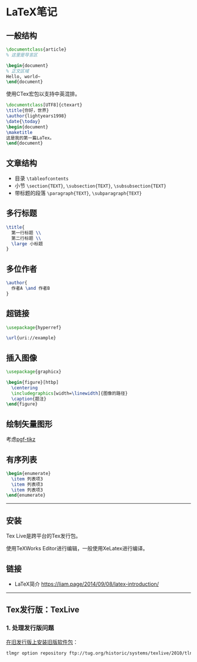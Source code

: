 # LaTeX笔记

## 一般结构

```latex
\documentclass{article}
% 这里是导言区

\begin{document}
% 正文区域
Hello, world~
\end{document}
```

使用CTex宏包以支持中英混排。

```latex
\documentclass[UTF8]{ctexart}
\title{你好，世界}
\author{lightyears1998}
\date{\today}
\begin{document}
\maketitle
这是我的第一篇LaTex。
\end{document}
```

## 文章结构

- 目录 `\tableofcontents`
- 小节 `\section{TEXT}`, `\subsection{TEXT}`, `\subsubsection{TEXT}`
- 带标题的段落 `\paragraph{TEXT}`, `\subparagraph{TEXT}`

## 多行标题

```latex
\title{
  第一行标题 \\
  第二行标题 \\
  \large 小标题
}
```

## 多位作者

```latex
\author{
  作者A \and 作者B
}
```

## 超链接

```latex
\usepackage{hyperref}

\url{uri://example}
```

## 插入图像

```latex
\usepackage{graphicx}

\begin{figure}[htbp]
  \centering
  \includegraphics[width=\linewidth]{图像的路径}
  \caption{题注}
\end{figure}
```

## 绘制矢量图形

考虑[pgf-tikz](https://github.com/pgf-tikz/pgf)

## 有序列表

```latex
\begin{enumerate}
  \item 列表项3
  \item 列表项3
  \item 列表项3
\end{enumerate}
```

---

## 安装

Tex Live是跨平台的Tex发行包。

使用TeXWorks Editor进行编辑，一般使用XeLatex进行编译。

## 链接

- LaTeX简介 <https://liam.page/2014/09/08/latex-introduction/>

---

## Tex发行版：TexLive

### 1. 处理发行版问题

[在旧发行版上安装旧版软件包](https://tex.stackexchange.com/questions/25089/how-to-install-a-package-from-an-older-version-of-texlive)：

```sh
tlmgr option repository ftp://tug.org/historic/systems/texlive/2010/tlnet-final
```
